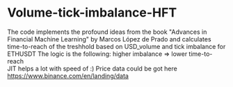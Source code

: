 # Volume-tick-imbalance-HFT
The code implements the profound ideas from the book "Advances in Financial Machine Learning" by  Marcos López de Prado and calculates time-to-reach of the treshhold based on USD_volume and tick imbalance for ETHUSDT 
The logic is the following: higher imbalance => lower time-to-reach  
JIT helps a lot with speed of :)
Price data could be got here https://www.binance.com/en/landing/data
